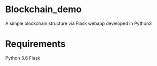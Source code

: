 # Blockchain_demo
A simple blockchain structure via Flask webapp developed in Python3

# Requirements
Python 3.8
Flask


